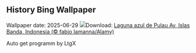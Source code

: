## History Bing Wallpaper
Wallpaper date: 2025-06-29
![](https://www.bing.com/th?id=OHR.BandaIsland_ES-ES0659509057_UHD.jpg&w=1000)Download: [Laguna azul de Pulau Ay, Islas Banda, Indonesia (© fabio lamanna/Alamy)](https://www.bing.com/th?id=OHR.BandaIsland_ES-ES0659509057_UHD.jpg)

Auto get programm by LtgX

